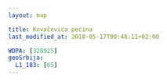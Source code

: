 ```yaml
---
layout: map

title: Kovačevića pećina
last_modified_at: 2018-05-17T00:48:11+02:00

WDPA: [328925]
geoSrbija:
  L1_183: [65]
---
```

